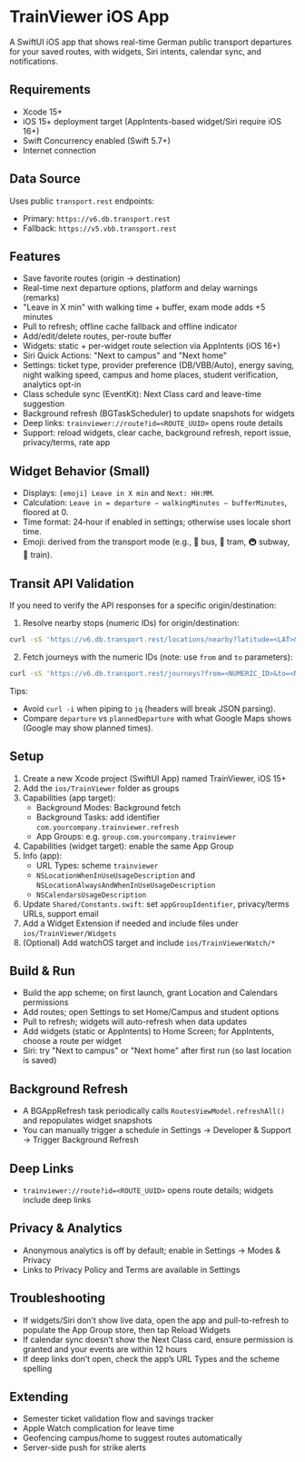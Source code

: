 # TrainViewer iOS App

A SwiftUI iOS app that shows real-time German public transport departures for your saved routes, with widgets, Siri intents, calendar sync, and notifications.

## Requirements
- Xcode 15+
- iOS 15+ deployment target (AppIntents-based widget/Siri require iOS 16+)
- Swift Concurrency enabled (Swift 5.7+)
- Internet connection

## Data Source
Uses public `transport.rest` endpoints:
- Primary: `https://v6.db.transport.rest`
- Fallback: `https://v5.vbb.transport.rest`

## Features
- Save favorite routes (origin → destination)
- Real-time next departure options, platform and delay warnings (remarks)
- "Leave in X min" with walking time + buffer, exam mode adds +5 minutes
- Pull to refresh; offline cache fallback and offline indicator
- Add/edit/delete routes, per-route buffer
- Widgets: static + per-widget route selection via AppIntents (iOS 16+)
- Siri Quick Actions: "Next to campus" and "Next home"
- Settings: ticket type, provider preference (DB/VBB/Auto), energy saving, night walking speed, campus and home places, student verification, analytics opt-in
- Class schedule sync (EventKit): Next Class card and leave-time suggestion
- Background refresh (BGTaskScheduler) to update snapshots for widgets
- Deep links: `trainviewer://route?id=<ROUTE_UUID>` opens route details
- Support: reload widgets, clear cache, background refresh, report issue, privacy/terms, rate app

## Widget Behavior (Small)
- Displays: `[emoji] Leave in X min` and `Next: HH:MM`.
- Calculation: `Leave in = departure − walkingMinutes − bufferMinutes`, floored at 0.
- Time format: 24‑hour if enabled in settings; otherwise uses locale short time.
- Emoji: derived from the transport mode (e.g., 🚌 bus, 🚊 tram, 🚇 subway, 🚆 train).

## Transit API Validation
If you need to verify the API responses for a specific origin/destination:

1) Resolve nearby stops (numeric IDs) for origin/destination:
```bash
curl -sS 'https://v6.db.transport.rest/locations/nearby?latitude=<LAT>&longitude=<LNG>&stops=true&addresses=false&poi=false&results=5&pretty=false&language=en' | jq '.[0] | {id,name}'
```

2) Fetch journeys with the numeric IDs (note: use `from` and `to` parameters):
```bash
curl -sS 'https://v6.db.transport.rest/journeys?from=<NUMERIC_ID>&to=<NUMERIC_ID>&results=1&walkingSpeed=normal&language=en&pretty=false' | jq '.journeys[0].legs[0] | {departure, plannedDeparture, arrival, line: .line.product}'
```

Tips:
- Avoid `curl -i` when piping to `jq` (headers will break JSON parsing).
- Compare `departure` vs `plannedDeparture` with what Google Maps shows (Google may show planned times).

## Setup
1. Create a new Xcode project (SwiftUI App) named TrainViewer, iOS 15+
2. Add the `ios/TrainViewer` folder as groups
3. Capabilities (app target):
   - Background Modes: Background fetch
   - Background Tasks: add identifier `com.yourcompany.trainviewer.refresh`
   - App Groups: e.g. `group.com.yourcompany.trainviewer`
4. Capabilities (widget target): enable the same App Group
5. Info (app):
   - URL Types: scheme `trainviewer`
   - `NSLocationWhenInUseUsageDescription` and `NSLocationAlwaysAndWhenInUseUsageDescription`
   - `NSCalendarsUsageDescription`
6. Update `Shared/Constants.swift`: set `appGroupIdentifier`, privacy/terms URLs, support email
7. Add a Widget Extension if needed and include files under `ios/TrainViewer/Widgets`
8. (Optional) Add watchOS target and include `ios/TrainViewerWatch/*`

## Build & Run
- Build the app scheme; on first launch, grant Location and Calendars permissions
- Add routes; open Settings to set Home/Campus and student options
- Pull to refresh; widgets will auto-refresh when data updates
- Add widgets (static or AppIntents) to Home Screen; for AppIntents, choose a route per widget
- Siri: try "Next to campus" or "Next home" after first run (so last location is saved)

## Background Refresh
- A BGAppRefresh task periodically calls `RoutesViewModel.refreshAll()` and repopulates widget snapshots
- You can manually trigger a schedule in Settings → Developer & Support → Trigger Background Refresh

## Deep Links
- `trainviewer://route?id=<ROUTE_UUID>` opens route details; widgets include deep links

## Privacy & Analytics
- Anonymous analytics is off by default; enable in Settings → Modes & Privacy
- Links to Privacy Policy and Terms are available in Settings

## Troubleshooting
- If widgets/Siri don’t show live data, open the app and pull-to-refresh to populate the App Group store, then tap Reload Widgets
- If calendar sync doesn’t show the Next Class card, ensure permission is granted and your events are within 12 hours
- If deep links don’t open, check the app’s URL Types and the scheme spelling

## Extending
- Semester ticket validation flow and savings tracker
- Apple Watch complication for leave time
- Geofencing campus/home to suggest routes automatically
- Server-side push for strike alerts